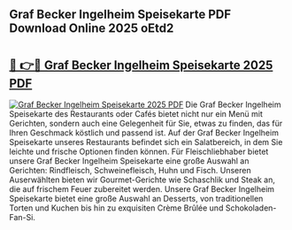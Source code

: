 ## Graf Becker Ingelheim Speisekarte PDF Download Online 2025 oEtd2

# <h2><a href="http://gc9vmbt.nevu.top/?p=Graf+Becker+Ingelheim+Speisekarte">🔗 👉🔴 Graf Becker Ingelheim Speisekarte 2025 PDF</a></h2>

[![Graf Becker Ingelheim Speisekarte 2025 PDF](https://i.imgur.com/dBaPXMq.png)](http://gc9vmbt.nevu.top/?p=Graf+Becker+Ingelheim+Speisekarte)
Die Graf Becker Ingelheim Speisekarte des Restaurants oder Cafés bietet nicht nur ein Menü mit Gerichten, sondern auch eine Gelegenheit für Sie, etwas zu finden, das für Ihren Geschmack köstlich und passend ist. Auf der Graf Becker Ingelheim Speisekarte unseres Restaurants befindet sich ein Salatbereich, in dem Sie leichte und frische Optionen finden können. Für Fleischliebhaber bietet unsere Graf Becker Ingelheim Speisekarte eine große Auswahl an Gerichten: Rindfleisch, Schweinefleisch, Huhn und Fisch. Unseren Auserwählten bieten wir Gourmet-Gerichte wie Schaschlik und Steak an, die auf frischem Feuer zubereitet werden. Unsere Graf Becker Ingelheim Speisekarte bietet eine große Auswahl an Desserts, von traditionellen Torten und Kuchen bis hin zu exquisiten Crème Brûlée und Schokoladen-Fan-Si.
